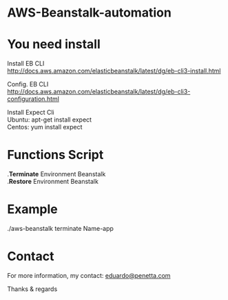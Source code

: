 # AWS-Beanstalk-automation


# You need install

Install EB CLI <BR>
http://docs.aws.amazon.com/elasticbeanstalk/latest/dg/eb-cli3-install.html

Config. EB CLI <br>
http://docs.aws.amazon.com/elasticbeanstalk/latest/dg/eb-cli3-configuration.html

Install Expect Cli <BR>
Ubuntu: apt-get install expect<br>
Centos: yum install expect<br>

# Functions Script

  .<b>Terminate</b> Environment Beanstalk<br>
  .<b>Restore</b> Environment Beanstalk<br>

# Example

  ./aws-beanstalk terminate Name-app
  

# Contact

For more information, my contact: eduardo@penetta.com

Thanks & regards
